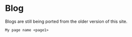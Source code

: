 # Blog

Blogs are still being ported from the older version of this site.


```{toctree}
My page name <page1>

```